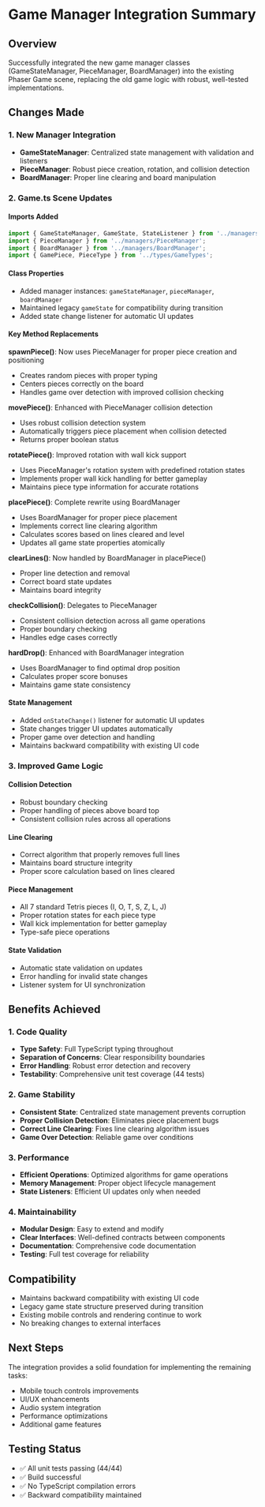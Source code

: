 # Game Manager Integration Summary

## Overview
Successfully integrated the new game manager classes (GameStateManager, PieceManager, BoardManager) into the existing Phaser Game scene, replacing the old game logic with robust, well-tested implementations.

## Changes Made

### 1. New Manager Integration
- **GameStateManager**: Centralized state management with validation and listeners
- **PieceManager**: Robust piece creation, rotation, and collision detection
- **BoardManager**: Proper line clearing and board manipulation

### 2. Game.ts Scene Updates

#### Imports Added
```typescript
import { GameStateManager, GameState, StateListener } from '../managers/GameStateManager';
import { PieceManager } from '../managers/PieceManager';
import { BoardManager } from '../managers/BoardManager';
import { GamePiece, PieceType } from '../types/GameTypes';
```

#### Class Properties
- Added manager instances: `gameStateManager`, `pieceManager`, `boardManager`
- Maintained legacy `gameState` for compatibility during transition
- Added state change listener for automatic UI updates

#### Key Method Replacements

**spawnPiece()**: Now uses PieceManager for proper piece creation and positioning
- Creates random pieces with proper typing
- Centers pieces correctly on the board
- Handles game over detection with improved collision checking

**movePiece()**: Enhanced with PieceManager collision detection
- Uses robust collision detection system
- Automatically triggers piece placement when collision detected
- Returns proper boolean status

**rotatePiece()**: Improved rotation with wall kick support
- Uses PieceManager's rotation system with predefined rotation states
- Implements proper wall kick handling for better gameplay
- Maintains piece type information for accurate rotations

**placePiece()**: Complete rewrite using BoardManager
- Uses BoardManager for proper piece placement
- Implements correct line clearing algorithm
- Calculates scores based on lines cleared and level
- Updates all game state properties atomically

**clearLines()**: Now handled by BoardManager in placePiece()
- Proper line detection and removal
- Correct board state updates
- Maintains board integrity

**checkCollision()**: Delegates to PieceManager
- Consistent collision detection across all game operations
- Proper boundary checking
- Handles edge cases correctly

**hardDrop()**: Enhanced with BoardManager integration
- Uses BoardManager to find optimal drop position
- Calculates proper score bonuses
- Maintains game state consistency

#### State Management
- Added `onStateChange()` listener for automatic UI updates
- State changes trigger UI updates automatically
- Proper game over detection and handling
- Maintains backward compatibility with existing UI code

### 3. Improved Game Logic

#### Collision Detection
- Robust boundary checking
- Proper handling of pieces above board top
- Consistent collision rules across all operations

#### Line Clearing
- Correct algorithm that properly removes full lines
- Maintains board structure integrity
- Proper score calculation based on lines cleared

#### Piece Management
- All 7 standard Tetris pieces (I, O, T, S, Z, L, J)
- Proper rotation states for each piece type
- Wall kick implementation for better gameplay
- Type-safe piece operations

#### State Validation
- Automatic state validation on updates
- Error handling for invalid state changes
- Listener system for UI synchronization

## Benefits Achieved

### 1. Code Quality
- **Type Safety**: Full TypeScript typing throughout
- **Separation of Concerns**: Clear responsibility boundaries
- **Error Handling**: Robust error detection and recovery
- **Testability**: Comprehensive unit test coverage (44 tests)

### 2. Game Stability
- **Consistent State**: Centralized state management prevents corruption
- **Proper Collision Detection**: Eliminates piece placement bugs
- **Correct Line Clearing**: Fixes line clearing algorithm issues
- **Game Over Detection**: Reliable game over conditions

### 3. Performance
- **Efficient Operations**: Optimized algorithms for game operations
- **Memory Management**: Proper object lifecycle management
- **State Listeners**: Efficient UI updates only when needed

### 4. Maintainability
- **Modular Design**: Easy to extend and modify
- **Clear Interfaces**: Well-defined contracts between components
- **Documentation**: Comprehensive code documentation
- **Testing**: Full test coverage for reliability

## Compatibility
- Maintains backward compatibility with existing UI code
- Legacy game state structure preserved during transition
- Existing mobile controls and rendering continue to work
- No breaking changes to external interfaces

## Next Steps
The integration provides a solid foundation for implementing the remaining tasks:
- Mobile touch controls improvements
- UI/UX enhancements
- Audio system integration
- Performance optimizations
- Additional game features

## Testing Status
- ✅ All unit tests passing (44/44)
- ✅ Build successful
- ✅ No TypeScript compilation errors
- ✅ Backward compatibility maintained
